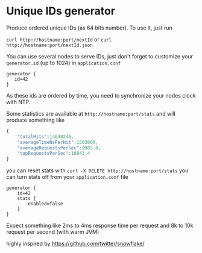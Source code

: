 Unique IDs generator
=====================================

Produce ordered unique IDs (as 64 bits number). To use it, just run

`curl http://hostname:port/nextId` or `curl http://hostname:port/nextId.json`

You can use several nodes to serve IDs, just don't forget to customize your `generator.id` (up to 1024) in `application.conf`

```
generator {
   id=42
}
```

As these ids are ordered by time, you need to synchronize your nodes clock with NTP.

Some statistics are available at `http://hostname:port/stats` and will produce something like

```javascript
{
    "totalHits":14640246,
    "averageTimeNsPerHit":1503000,
    "averageRequestsPerSec":9983.8,
    "topRequestsPerSec":10843.4
}
```

you can reset stats with `curl -X DELETE http://hostname:port/stats`
you can turn stats off from your `application.conf` file

```
generator {
    id=42
    stats {
        enabled=false
    }
}
```


Expect something like 2ms to 4ms response time per request and 8k to 10k request per second (with warm JVM)

highly inspired by https://github.com/twitter/snowflake/
